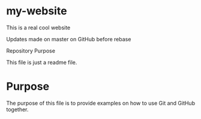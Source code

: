# my-website

This is a real cool website

Updates made on master on GitHub before rebase

 Repository Purpose

This file is just a readme file.

# Purpose

The purpose of this file is to provide examples
on how to use Git and GitHub together.
